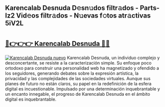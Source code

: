 ## Karencalab Desnuda D𝚎sn𝚞dos filtr𝚊dos - Parts-Iz2 Vid𝚎os filtr𝚊dos - N𝚞evas f𝚘tos atr𝚊ctivas 5iV2L

# <h2><a href="http://mbaf50v.tromn.icu/?c=Karencalab+Desnuda">🔗👉👉👉 Karencalab Desnuda 🔗🔗</a></h2>

[![Karencalab Desnuda nuevo](https://i.imgur.com/pEAQMta.gif)](http://mbaf50v.tromn.icu/?c=Karencalab+Desnuda)
Karencalab Desnuda, un individuo complejo y desconcertante, se resiste a la caracterización simple. Su enfoque poco ortodoxo para construir una personalidad web ha magnetizado y ofendido a los seguidores, generando debates sobre la expresión artística, la privacidad y las complejidades de las sociedades virtuales. Aunque sus planes de futuro no están claros, su papel en la redefinición de la esfera digital es incuestionable. Impulsado por una determinación inquebrantable y un encanto innegable, el progreso de Karencalab Desnuda en el ámbito digital es inquebrantable.
